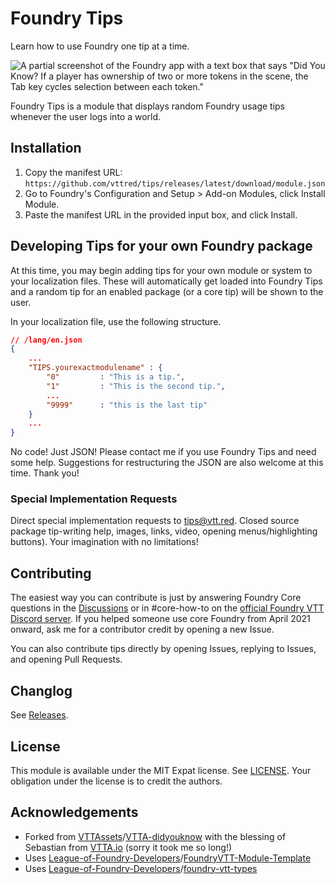 # Foundry Tips
 
Learn how to use Foundry one tip at a time.
 
![A partial screenshot of the Foundry app with a text box that says "Did You Know? If a player has ownership of two or more tokens in the scene, the Tab key cycles selection between each token."](https://github.com/vttred/tips/img/blob/main/tips.png?raw=true "Foundry Tips Screenshot")
 
Foundry Tips is a module that displays random Foundry usage tips whenever
the user logs into a world.

## Installation

1. Copy the manifest URL: `https://github.com/vttred/tips/releases/latest/download/module.json`
2. Go to Foundry's Configuration and Setup > Add-on Modules, click Install Module.
3. Paste the manifest URL in the provided input box, and click Install.
 
## Developing Tips for your own Foundry package
 
At this time, you may begin adding tips for your own module or system to your
localization files. These will automatically get loaded into Foundry Tips and
a random tip for an enabled package (or a core tip) will be shown to the user.
 
In your localization file, use the following structure.
 
```json
// /lang/en.json
{
    ...
    "TIPS.yourexactmodulename" : {
        "0"         : "This is a tip.",
        "1"         : "This is the second tip.",
        ...
        "9999"      : "this is the last tip"
    }
    ...
}
```
 
No code! Just JSON! Please contact me if you use Foundry Tips and
need some help. Suggestions for restructuring the JSON are also
welcome at this time. Thank you!

### Special Implementation Requests

Direct special implementation requests to [tips@vtt.red][11]. Closed source
package tip-writing help, images, links, video, opening menus/highlighting
buttons). Your imagination with no limitations!
 
## Contributing
 
The easiest way you can contribute is just by answering Foundry Core
questions in the [Discussions][7] or in #core-how-to on the
[official Foundry VTT Discord server][8]. If you helped someone use
core Foundry from April 2021 onward, ask me for a contributor credit by
opening a new Issue.

You can also contribute tips directly by opening Issues, replying to
Issues, and opening Pull Requests.

## Changlog

See [Releases][9].

## License

This module is available under the MIT Expat license. See [LICENSE][10].
Your obligation under the license is to credit the authors.
 
## Acknowledgements
 
* Forked from [VTTAssets][1]/[VTTA-didyouknow][2] with the blessing of
  Sebastian from [VTTA.io][3] (sorry it took me so long!)
* Uses [League-of-Foundry-Developers][4]/[FoundryVTT-Module-Template][5]
* Uses [League-of-Foundry-Developers][4]/[foundry-vtt-types][6]
 
[1]: https://github.com/VTTAssets
[2]: https://github.com/VTTAssets/vtta-didyouknow
[3]: https://vtta.io
[4]: https://github.com/League-of-Foundry-Developers
[5]: https://github.com/League-of-Foundry-Developers/FoundryVTT-Module-Template
[6]: https://github.com/League-of-Foundry-Developers/foundry-vtt-types
[7]: https://github.com/vttred/tips/discussions
[8]: https://discord.gg/foundryvtt
[9]: https://github.com/vttred/tips/releases
[10]: https://github.com/vttred/tips/blob/main/LICENSE
[11]: mailto:tips@vtt.red
